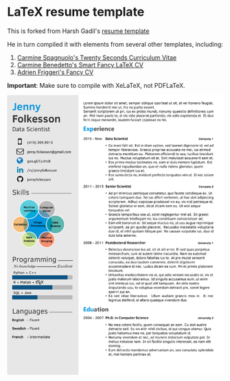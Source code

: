 # LaTeX resume template

This is forked from Harsh Gadil's [resume template](https://github.com/opensorceror/Data-Engineer-Resume-LaTeX)

He in turn compiled it with elements from several other templates, including:

1. [Carmine Spagnuolo's Twenty Seconds Curriculum Vitae](https://github.com/spagnuolocarmine/TwentySecondsCurriculumVitae-LaTex)
2. [Carmine Benedetto's Smart Fancy LaTeX CV](https://github.com/neoben/smart-fancy-latex-cv)
3. [Adrien Friggeri's Fancy CV](https://www.sharelatex.com/templates/52fb8c1f33621a613683ecad)

 **Important**: Make sure to compile with XeLaTeX, not PDFLaTeX.

![CV Screenshot](resume.png)






